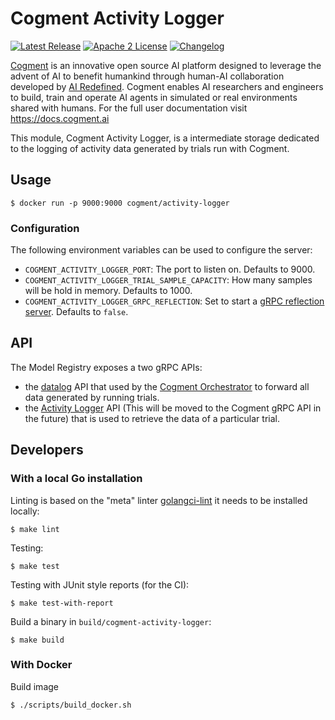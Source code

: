 # Cogment Activity Logger

[![Latest Release](https://img.shields.io/docker/v/cogment/model-registry?label=docker%20release&sort=semver&style=flat-square)](https://hub.docker.com/r/cogment/model-registry) [![Apache 2 License](https://img.shields.io/badge/license-Apache%202-green?style=flat-square)](./LICENSE) [![Changelog](https://img.shields.io/badge/-Changelog%20-blueviolet?style=flat-square)](./CHANGELOG.md)

[Cogment](https://cogment.ai) is an innovative open source AI platform designed to leverage the advent of AI to benefit humankind through human-AI collaboration developed by [AI Redefined](https://ai-r.com). Cogment enables AI researchers and engineers to build, train and operate AI agents in simulated or real environments shared with humans. For the full user documentation visit <https://docs.cogment.ai>

This module, Cogment Activity Logger, is a intermediate storage dedicated to the logging of activity data generated by trials run with Cogment.

## Usage

```console
$ docker run -p 9000:9000 cogment/activity-logger
```

### Configuration

The following environment variables can be used to configure the server:

- `COGMENT_ACTIVITY_LOGGER_PORT`: The port to listen on. Defaults to 9000.
- `COGMENT_ACTIVITY_LOGGER_TRIAL_SAMPLE_CAPACITY`: How many samples will be hold in memory. Defaults to 1000.
- `COGMENT_ACTIVITY_LOGGER_GRPC_REFLECTION`: Set to start a [gRPC reflection server](https://github.com/grpc/grpc/blob/master/doc/server-reflection.md). Defaults to `false`.

## API

The Model Registry exposes a two gRPC APIs:

- the [datalog](https://github.com/cogment/cogment-api/blob/main/datalog.proto) API that used by the [Cogment Orchestrator](https://github.com/cogment/cogment-orchestrator) to forward all data generated by running trials.
- the [Activity Logger](grpcapi/cogment/api/activity_logger.proto) API (This will be moved to the Cogment gRPC API in the future) that is used to retrieve the data of a particular trial.

## Developers

### With a local Go installation

Linting is based on the "meta" linter [golangci-lint](https://golangci-lint.run) it needs to be installed locally:

```console
$ make lint
```

Testing:

```console
$ make test
```

Testing with JUnit style reports (for the CI):

```
$ make test-with-report
```

Build a binary in `build/cogment-activity-logger`:

```
$ make build
```

### With Docker

Build image

```
$ ./scripts/build_docker.sh
```
